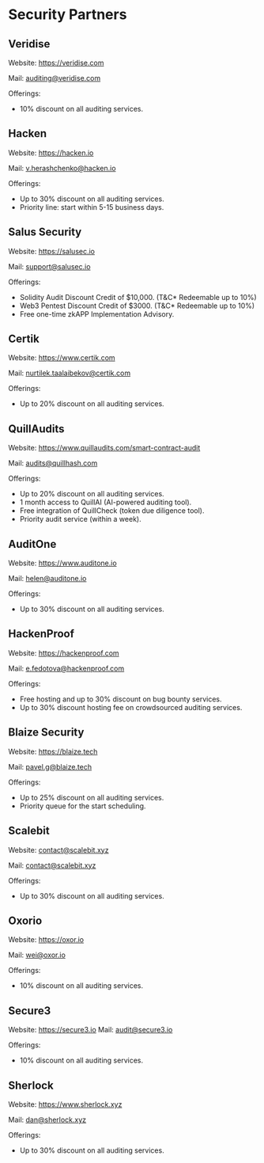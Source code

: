 # Security Partners

## Veridise

Website: https://veridise.com

Mail: auditing@veridise.com

Offerings:

-   10% discount on all auditing services.

## Hacken

Website: https://hacken.io

Mail: v.herashchenko@hacken.io

Offerings:

-   Up to 30% discount on all auditing services.
-   Priority line: start within 5-15 business days.

## Salus Security

Website: https://salusec.io

Mail: support@salusec.io

Offerings:

-   Solidity Audit Discount Credit of $10,000. (T&C\* Redeemable up to 10%)
-   Web3 Pentest Discount Credit of $3000. (T&C\* Redeemable up to 10%)
-   Free one-time zkAPP Implementation Advisory.

## Certik

Website: https://www.certik.com

Mail: nurtilek.taalaibekov@certik.com

Offerings:

-   Up to 20% discount on all auditing services.

## QuillAudits

Website: https://www.quillaudits.com/smart-contract-audit

Mail: audits@quillhash.com

Offerings:

-   Up to 20% discount on all auditing services.
-   1 month access to QuillAI (AI-powered auditing tool).
-   Free integration of QuillCheck (token due diligence tool).
-   Priority audit service (within a week).

## AuditOne

Website: https://www.auditone.io

Mail: helen@auditone.io

Offerings:

-   Up to 30% discount on all auditing services.

## HackenProof

Website: https://hackenproof.com

Mail: e.fedotova@hackenproof.com

Offerings:

-   Free hosting and up to 30% discount on bug bounty services.
-   Up to 30% discount hosting fee on crowdsourced auditing services.

## Blaize Security

Website: https://blaize.tech

Mail: pavel.g@blaize.tech

Offerings:

-   Up to 25% discount on all auditing services.
-   Priority queue for the start scheduling.

## Scalebit

Website: contact@scalebit.xyz

Mail: contact@scalebit.xyz

Offerings:

-   Up to 30% discount on all auditing services.

## Oxorio

Website: https://oxor.io

Mail: wei@oxor.io

Offerings:

-   10% discount on all auditing services.

## Secure3

Website: https://secure3.io
Mail: audit@secure3.io

Offerings:

-   10% discount on all auditing services.

## Sherlock

Website: https://www.sherlock.xyz

Mail: dan@sherlock.xyz

Offerings:

-   Up to 30% discount on all auditing services.
